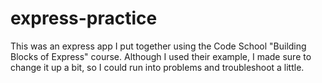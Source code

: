 # express-practice
This was an express app I put together using the Code School "Building Blocks of Express" course. Although I used their example, I made sure to change it up a bit, so I could run into problems and troubleshoot a little.
